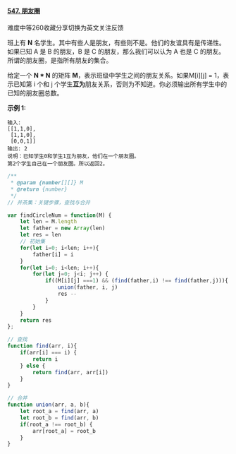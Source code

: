 #### [547. 朋友圈](https://leetcode-cn.com/problems/friend-circles/)

难度中等260收藏分享切换为英文关注反馈

班上有 **N** 名学生。其中有些人是朋友，有些则不是。他们的友谊具有是传递性。如果已知 A 是 B 的朋友，B 是 C 的朋友，那么我们可以认为 A 也是 C 的朋友。所谓的朋友圈，是指所有朋友的集合。

给定一个 **N \* N** 的矩阵 **M**，表示班级中学生之间的朋友关系。如果M[i][j] = 1，表示已知第 i 个和 j 个学生**互为**朋友关系，否则为不知道。你必须输出所有学生中的已知的朋友圈总数。

**示例 1:**

```
输入: 
[[1,1,0],
 [1,1,0],
 [0,0,1]]
输出: 2 
说明：已知学生0和学生1互为朋友，他们在一个朋友圈。
第2个学生自己在一个朋友圈。所以返回2。
```



```javascript
/**
 * @param {number[][]} M
 * @return {number}
 */
// 并茶集：关键步骤，查找与合并

var findCircleNum = function(M) {
    let len = M.length
    let father = new Array(len)
    let res = len
    // 初始集  
    for(let i=0; i<len; i++){
        father[i] = i
    }
    for(let i=0; i<len; i++){
        for(let j=0; j<i; j++) {
            if((M[i][j] ===1) && (find(father,i) !== find(father,j))){
                union(father, i, j)
                res -- 
            }
        }
    }
    return res
};

// 查找
function find(arr, i){
    if(arr[i] === i) {
        return i
    } else {
        return find(arr, arr[i])
    }   
}

// 合并
function union(arr, a, b){
    let root_a = find(arr, a)
    let root_b = find(arr, b)
    if(root_a !== root_b) {
        arr[root_a] = root_b
    }
}
```


